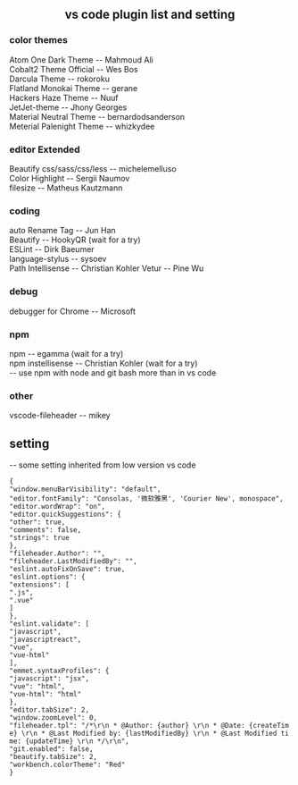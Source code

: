 <center><h2>vs code plugin list and setting</h2></center>

### color themes
Atom One Dark Theme -- Mahmoud Ali  
Cobalt2 Theme Official -- Wes Bos  
Darcula Theme -- rokoroku  
Flatland Monokai Theme -- gerane  
Hackers Haze Theme -- Nuuf  
JetJet-theme -- Jhony Georges  
Material Neutral Theme -- bernardodsanderson  
Meterial Palenight Theme -- whizkydee  

### editor Extended
Beautify css/sass/css/less -- michelemelluso  
Color Highlight -- Sergii Naumov  
filesize -- Matheus Kautzmann  

### coding
auto Rename Tag -- Jun Han  
Beautify -- HookyQR (wait for a try)  
ESLint -- Dirk Baeumer  
language-stylus -- sysoev  
Path Intellisense -- Christian Kohler
Vetur -- Pine Wu  

### debug
debugger for Chrome -- Microsoft  

### npm
npm -- egamma (wait for a try)  
npm instellisense -- Christian Kohler (wait for a try)  
-- use npm with node and git bash more than in vs code  

### other
vscode-fileheader -- mikey

## setting
-- some setting inherited from low version vs code  
<pre><code style="white-space: pre-line; word-break: break-all;">{
  "window.menuBarVisibility": "default",
  "editor.fontFamily": "Consolas, '微软雅黑', 'Courier New', monospace",
  "editor.wordWrap": "on",
  "editor.quickSuggestions": {
    "other": true,
    "comments": false,
    "strings": true
  },
  "fileheader.Author": "",
  "fileheader.LastModifiedBy": "",
  "eslint.autoFixOnSave": true,
  "eslint.options": {
    "extensions": [
      ".js",
      ".vue"
    ]
  },
  "eslint.validate": [
    "javascript",
    "javascriptreact",
    "vue",
    "vue-html"
  ],
  "emmet.syntaxProfiles": {
    "javascript": "jsx",
    "vue": "html",
    "vue-html": "html"
  },
  "editor.tabSize": 2,
  "window.zoomLevel": 0,
  "fileheader.tpl": "/*\r\n * @Author: {author} \r\n * @Date: {createTime} \r\n * @Last Modified by:   {lastModifiedBy} \r\n * @Last Modified time: {updateTime} \r\n */\r\n",
  "git.enabled": false,
  "beautify.tabSize": 2,
  "workbench.colorTheme": "Red"
}</code></pre>